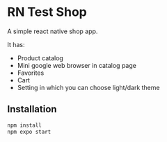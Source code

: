 # RN Test Shop

A simple react native shop app.

It has: 

- Product catalog
- Mini google web browser in catalog page
- Favorites
- Cart
- Setting in which you can choose light/dark theme

## Installation

```bash
npm install
npm expo start